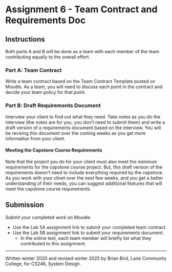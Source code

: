 # Assignment 6 - Team Contract and Requirements Doc

## Instructions

Both parts A and B will be done as a team with each member of the team contributing equally to the overall effort.

### Part A: Team Contract

Write a team contract based on the Team Contract Template posted on Moodle. As a team, you will need to discuss each point in the contract and decide your team policy for that point.

### Part B: Draft Requirements Document

Interview your client to find out what they need. Take notes as you do the interview (the notes are for you, you don't need to submit them) and write a draft version of a requirements document based on the interview. You will be revising this document over the coming weeks as you get more information from your client.

#### Meeting the Capstone Course Requirements

Note that the project you do for your client must also meet the minimum requirements for the capstone course project. But, this draft version of the requirements doesn't need to include everything required by the capstone. As you work with your clinet over the next few weeks, and you get a better understanding of their needs, you can suggest additional features that will meet the capstone course requirements.

## Submission

Submit your completed work on Moodle:

- Use the Lab 5A assignment link to submit your completed team contract.
- Use the Lab 5B assignment link to submit your requirements document.
  - In the online text, each team member will briefly list what they contributed to this assignment.



-----------------------------------------------

Written winter 2020 and revised winter <time>2025</time> by  Brian Bird, Lane Community College, for CS246, System Design.